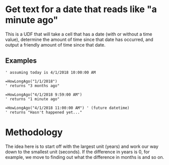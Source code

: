 # Get text for a date that reads like "a minute ago"

This is a UDF that will take a cell that has a date (with or without a time value), determine the amount of time since that date has occurred, and output a friendly amount of time since that date.

## Examples

```vba
' assuming today is 4/1/2018 10:00:00 AM

=HowLongAgo("1/1/2018")
' returns "3 months ago"

=HowLongAgo("4/1/2018 9:59:00 AM")
' returns "1 minute ago"

=HowLongAgo("4/1/2018 11:00:00 AM") ' (future datetime)
' returns "Hasn't happened yet..."
```

# Methodology

The idea here is to start off with the largest unit (years) and work our way down to the smallest unit (seconds). If the difference in years is 0, for example, we move to finding out what the difference in months is and so on.